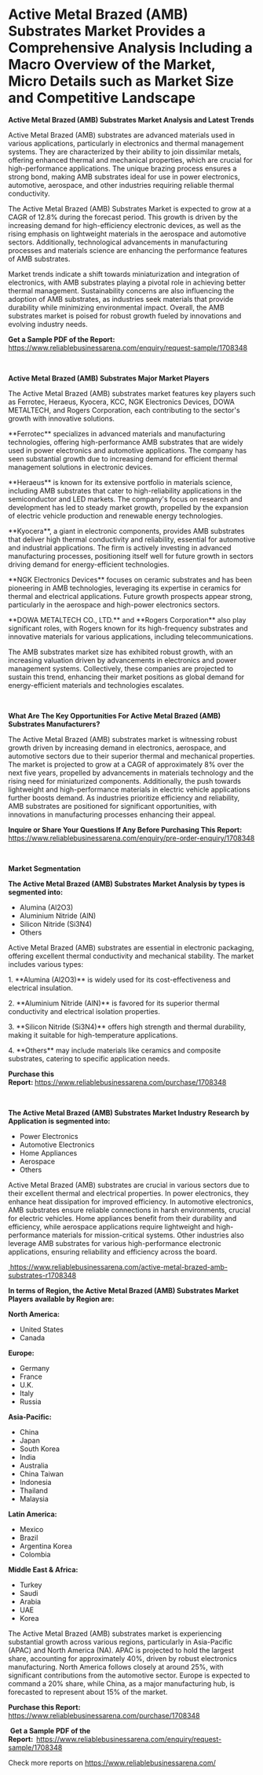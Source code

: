 <p><h1>Active Metal Brazed (AMB) Substrates Market Provides a Comprehensive Analysis Including a Macro Overview of the Market, Micro Details such as Market Size and Competitive Landscape</h1></p><p><strong>Active Metal Brazed (AMB) Substrates Market Analysis and Latest Trends</strong></p>
<p><p>Active Metal Brazed (AMB) substrates are advanced materials used in various applications, particularly in electronics and thermal management systems. They are characterized by their ability to join dissimilar metals, offering enhanced thermal and mechanical properties, which are crucial for high-performance applications. The unique brazing process ensures a strong bond, making AMB substrates ideal for use in power electronics, automotive, aerospace, and other industries requiring reliable thermal conductivity.</p><p>The Active Metal Brazed (AMB) Substrates Market is expected to grow at a CAGR of 12.8% during the forecast period. This growth is driven by the increasing demand for high-efficiency electronic devices, as well as the rising emphasis on lightweight materials in the aerospace and automotive sectors. Additionally, technological advancements in manufacturing processes and materials science are enhancing the performance features of AMB substrates. </p><p>Market trends indicate a shift towards miniaturization and integration of electronics, with AMB substrates playing a pivotal role in achieving better thermal management. Sustainability concerns are also influencing the adoption of AMB substrates, as industries seek materials that provide durability while minimizing environmental impact. Overall, the AMB substrates market is poised for robust growth fueled by innovations and evolving industry needs.</p></p>
<p><strong>Get a Sample PDF of the Report:&nbsp;</strong> <a href="https://www.reliablebusinessarena.com/enquiry/request-sample/1708348?utm_campaign=2530&utm_medium=2&utm_source=Github&utm_content=ia&utm_term=25032025&utm_id=active-metal-brazed-amb-substrates">https://www.reliablebusinessarena.com/enquiry/request-sample/1708348</a></p>
<p>&nbsp;</p>
<p><strong>Active Metal Brazed (AMB) Substrates Major Market Players</strong></p>
<p><p>The Active Metal Brazed (AMB) substrates market features key players such as Ferrotec, Heraeus, Kyocera, KCC, NGK Electronics Devices, DOWA METALTECH, and Rogers Corporation, each contributing to the sector's growth with innovative solutions.</p><p>**Ferrotec** specializes in advanced materials and manufacturing technologies, offering high-performance AMB substrates that are widely used in power electronics and automotive applications. The company has seen substantial growth due to increasing demand for efficient thermal management solutions in electronic devices.</p><p>**Heraeus** is known for its extensive portfolio in materials science, including AMB substrates that cater to high-reliability applications in the semiconductor and LED markets. The company's focus on research and development has led to steady market growth, propelled by the expansion of electric vehicle production and renewable energy technologies.</p><p>**Kyocera**, a giant in electronic components, provides AMB substrates that deliver high thermal conductivity and reliability, essential for automotive and industrial applications. The firm is actively investing in advanced manufacturing processes, positioning itself well for future growth in sectors driving demand for energy-efficient technologies.</p><p>**NGK Electronics Devices** focuses on ceramic substrates and has been pioneering in AMB technologies, leveraging its expertise in ceramics for thermal and electrical applications. Future growth prospects appear strong, particularly in the aerospace and high-power electronics sectors.</p><p>**DOWA METALTECH CO., LTD.** and **Rogers Corporation** also play significant roles, with Rogers known for its high-frequency substrates and innovative materials for various applications, including telecommunications. </p><p>The AMB substrates market size has exhibited robust growth, with an increasing valuation driven by advancements in electronics and power management systems. Collectively, these companies are projected to sustain this trend, enhancing their market positions as global demand for energy-efficient materials and technologies escalates.</p></p>
<p>&nbsp;</p>
<p><strong>What Are The Key Opportunities For Active Metal Brazed (AMB) Substrates Manufacturers?</strong></p>
<p><p>The Active Metal Brazed (AMB) substrates market is witnessing robust growth driven by increasing demand in electronics, aerospace, and automotive sectors due to their superior thermal and mechanical properties. The market is projected to grow at a CAGR of approximately 8% over the next five years, propelled by advancements in materials technology and the rising need for miniaturized components. Additionally, the push towards lightweight and high-performance materials in electric vehicle applications further boosts demand. As industries prioritize efficiency and reliability, AMB substrates are positioned for significant opportunities, with innovations in manufacturing processes enhancing their appeal.</p></p>
<p><strong>Inquire or Share Your Questions If Any Before Purchasing This Report:</strong> <a href="https://www.reliablebusinessarena.com/enquiry/pre-order-enquiry/1708348?utm_campaign=2530&utm_medium=2&utm_source=Github&utm_content=ia&utm_term=25032025&utm_id=active-metal-brazed-amb-substrates">https://www.reliablebusinessarena.com/enquiry/pre-order-enquiry/1708348</a></p>
<p>&nbsp;</p>
<p><strong>Market Segmentation</strong></p>
<p><strong>The Active Metal Brazed (AMB) Substrates Market Analysis by types is segmented into:</strong></p>
<p><ul><li>Alumina (Al2O3)</li><li>Aluminium Nitride (AlN)</li><li>Silicon Nitride (Si3N4)</li><li>Others</li></ul></p>
<p><p>Active Metal Brazed (AMB) substrates are essential in electronic packaging, offering excellent thermal conductivity and mechanical stability. The market includes various types: </p><p>1. **Alumina (Al2O3)** is widely used for its cost-effectiveness and electrical insulation.</p><p>2. **Aluminium Nitride (AlN)** is favored for its superior thermal conductivity and electrical isolation properties.</p><p>3. **Silicon Nitride (Si3N4)** offers high strength and thermal durability, making it suitable for high-temperature applications.</p><p>4. **Others** may include materials like ceramics and composite substrates, catering to specific application needs.</p></p>
<p><strong>Purchase this Report:&nbsp;</strong><a href="https://www.reliablebusinessarena.com/purchase/1708348?utm_campaign=2530&utm_medium=2&utm_source=Github&utm_content=ia&utm_term=25032025&utm_id=active-metal-brazed-amb-substrates">https://www.reliablebusinessarena.com/purchase/1708348</a></p>
<p>&nbsp;</p>
<p><strong>The Active Metal Brazed (AMB) Substrates Market Industry Research by Application is segmented into:</strong></p>
<p><ul><li>Power Electronics</li><li>Automotive Electronics</li><li>Home Appliances</li><li>Aerospace</li><li>Others</li></ul></p>
<p><p>Active Metal Brazed (AMB) substrates are crucial in various sectors due to their excellent thermal and electrical properties. In power electronics, they enhance heat dissipation for improved efficiency. In automotive electronics, AMB substrates ensure reliable connections in harsh environments, crucial for electric vehicles. Home appliances benefit from their durability and efficiency, while aerospace applications require lightweight and high-performance materials for mission-critical systems. Other industries also leverage AMB substrates for various high-performance electronic applications, ensuring reliability and efficiency across the board.</p></p>
<p><a href="https://www.reliablebusinessarena.com/active-metal-brazed-amb-substrates-r1708348?utm_campaign=2530&utm_medium=2&utm_source=Github&utm_content=ia&utm_term=25032025&utm_id=active-metal-brazed-amb-substrates">&nbsp;https://www.reliablebusinessarena.com/active-metal-brazed-amb-substrates-r1708348</a></p>
<p><strong>In terms of Region, the Active Metal Brazed (AMB) Substrates Market Players available by Region are:</strong></p>
<p>
    <p> <strong> North America: </strong>
        <ul>
            <li>United States</li>
            <li>Canada</li>
        </ul>
        </p> 
    <p> <strong> Europe: </strong>
        <ul>
            <li>Germany</li>
            <li>France</li>
            <li>U.K.</li>
            <li>Italy</li>
            <li>Russia</li>
        </ul>
        </p> 
    <p> <strong> Asia-Pacific: </strong>
        <ul>
            <li>China</li>
            <li>Japan</li>
            <li>South Korea</li>
            <li>India</li>
            <li>Australia</li>
            <li>China Taiwan</li>
            <li>Indonesia</li>
            <li>Thailand</li>
            <li>Malaysia</li>
        </ul>
        </p> 
    <p> <strong> Latin America: </strong>
        <ul>
            <li>Mexico</li>
            <li>Brazil</li>
            <li>Argentina Korea</li>
            <li>Colombia</li>
        </ul>
        </p> 
    <p> <strong> Middle East & Africa: </strong>
        <ul>
            <li>Turkey</li>
            <li>Saudi</li>
            <li>Arabia</li>
            <li>UAE</li>
            <li>Korea</li>
        </ul>
    </p>
    </p>
<p><p>The Active Metal Brazed (AMB) substrates market is experiencing substantial growth across various regions, particularly in Asia-Pacific (APAC) and North America (NA). APAC is projected to hold the largest share, accounting for approximately 40%, driven by robust electronics manufacturing. North America follows closely at around 25%, with significant contributions from the automotive sector. Europe is expected to command a 20% share, while China, as a major manufacturing hub, is forecasted to represent about 15% of the market.</p></p>
<p><strong>Purchase this Report: </strong><a href="https://www.reliablebusinessarena.com/purchase/1708348?utm_campaign=2530&utm_medium=2&utm_source=Github&utm_content=ia&utm_term=25032025&utm_id=active-metal-brazed-amb-substrates">https://www.reliablebusinessarena.com/purchase/1708348</a></p>
<p>&nbsp;<strong>Get a Sample PDF of the Report:&nbsp;&nbsp;</strong><a href="https://www.reliablebusinessarena.com/enquiry/request-sample/1708348?utm_campaign=2530&utm_medium=2&utm_source=Github&utm_content=ia&utm_term=25032025&utm_id=active-metal-brazed-amb-substrates">https://www.reliablebusinessarena.com/enquiry/request-sample/1708348</a></p>
<p><strong></strong></p>
<p>Check more reports on <a href="https://www.reliablebusinessarena.com/?utm_campaign=2530&utm_medium=2&utm_source=Github&utm_content=ia&utm_term=25032025&utm_id=active-metal-brazed-amb-substrates">https://www.reliablebusinessarena.com/</a></p>